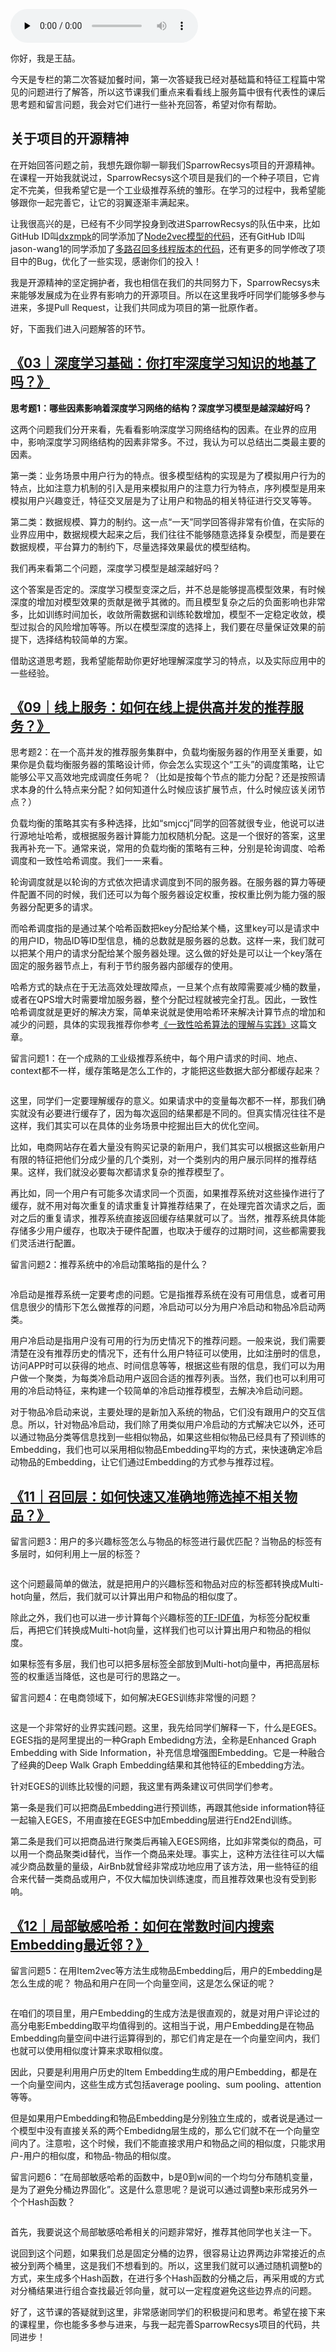 <audio id="audio" title="答疑 | 线上服务篇留言问题详解" controls="" preload="none"><source id="mp3" src="https://static001.geekbang.org/resource/audio/b9/cb/b9b773d5c6892244568f7b615dee96cb.mp3"></audio>

你好，我是王喆。

今天是专栏的第二次答疑加餐时间，第一次答疑我已经对基础篇和特征工程篇中常见的问题进行了解答，所以这节课我们重点来看看线上服务篇中很有代表性的课后思考题和留言问题，我会对它们进行一些补充回答，希望对你有帮助。

## 关于项目的开源精神

在开始回答问题之前，我想先跟你聊一聊我们SparrowRecsys项目的开源精神。在课程一开始我就说过，SparrowRecsys这个项目是我们的一个种子项目，它肯定不完美，但我希望它是一个工业级推荐系统的雏形。在学习的过程中，我希望能够跟你一起完善它，让它的羽翼逐渐丰满起来。

让我很高兴的是，已经有不少同学投身到改进SparrowRecsys的队伍中来，比如GitHub ID叫[dxzmpk](https://github.com/dxzmpk)的同学添加了[Node2vec模型的代码](https://github.com/wzhe06/SparrowRecSys/pull/14)，还有GitHub ID叫jason-wang1的同学添加了[多路召回多线程版本的代码](https://github.com/wzhe06/SparrowRecSys/pull/13)，还有更多的同学修改了项目中的Bug，优化了一些实现，感谢你们的投入！

我是开源精神的坚定拥护者，我也相信在我们的共同努力下，SparrowRecsys未来能够发展成为在业界有影响力的开源项目。所以在这里我呼吁同学们能够多参与进来，多提Pull Request，让我们共同成为项目的第一批原作者。

好，下面我们进入问题解答的环节。

## [《03｜深度学习基础：你打牢深度学习知识的地基了吗？》](https://time.geekbang.org/column/article/291245)

**思考题1：哪些因素影响着深度学习网络的结构？深度学习模型是越深越好吗？**

这两个问题我们分开来看，先看看影响深度学习网络结构的因素。在业界的应用中，影响深度学习网络结构的因素非常多。不过，我认为可以总结出二类最主要的因素。

第一类：业务场景中用户行为的特点。很多模型结构的实现是为了模拟用户行为的特点，比如注意力机制的引入是用来模拟用户的注意力行为特点，序列模型是用来模拟用户兴趣变迁，特征交叉层是为了让用户和物品的相关特征进行交叉等等。

第二类：数据规模、算力的制约。这一点“一天”同学回答得非常有价值，在实际的业界应用中，数据规模大起来之后，我们往往不能够随意选择复杂模型，而是要在数据规模，平台算力的制约下，尽量选择效果最优的模型结构。

我们再来看第二个问题，深度学习模型是越深越好吗？

这个答案是否定的。深度学习模型变深之后，并不总是能够提高模型效果，有时候深度的增加对模型效果的贡献是微乎其微的。而且模型复杂之后的负面影响也非常多，比如训练时间加长，收敛所需数据和训练轮数增加，模型不一定稳定收敛，模型过拟合的风险增加等等。所以在模型深度的选择上，我们要在尽量保证效果的前提下，选择结构较简单的方案。

借助这道思考题，我希望能帮助你更好地理解深度学习的特点，以及实际应用中的一些经验。

## [《09｜线上服务：如何在线上提供高并发的推荐服务？》](https://time.geekbang.org/column/article/299155)

思考题2：在一个高并发的推荐服务集群中，负载均衡服务器的作用至关重要，如果你是负载均衡服务器的策略设计师，你会怎么实现这个“工头”的调度策略，让它能够公平又高效地完成调度任务呢？（比如是按每个节点的能力分配？还是按照请求本身的什么特点来分配？如何知道什么时候应该扩展节点，什么时候应该关闭节点？）

负载均衡的策略其实有多种选择，比如“smjccj”同学的回答就很专业，他说可以进行源地址哈希，或根据服务器计算能力加权随机分配。这是一个很好的答案，这里我再补充一下。通常来说，常用的负载均衡的策略有三种，分别是轮询调度、哈希调度和一致性哈希调度。我们一一来看。

轮询调度就是以轮询的方式依次把请求调度到不同的服务器。在服务器的算力等硬件配置不同的时候，我们还可以为每个服务器设定权重，按权重比例为能力强的服务器分配更多的请求。

而哈希调度指的是通过某个哈希函数把key分配给某个桶，这里key可以是请求中的用户ID，物品ID等ID型信息，桶的总数就是服务器的总数。这样一来，我们就可以把某个用户的请求分配给某个服务器处理。这么做的好处是可以让一个key落在固定的服务器节点上，有利于节约服务器内部缓存的使用。

哈希方式的缺点在于无法高效处理故障点，一旦某个点有故障需要减少桶的数量，或者在QPS增大时需要增加服务器，整个分配过程就被完全打乱。因此，一致性哈希调度就是更好的解决方案，简单来说就是使用哈希环来解决计算节点的增加和减少的问题，具体的实现我推荐你参考[《一致性哈希算法的理解与实践》](%E4%B8%80%E8%87%B4%E6%80%A7%E5%93%88%E5%B8%8C%E7%AE%97%E6%B3%95%E7%9A%84%E7%90%86%E8%A7%A3%E4%B8%8E%E5%AE%9E%E8%B7%B5/)这篇文章。

留言问题1：在一个成熟的工业级推荐系统中，每个用户请求的时间、地点、context都不一样，缓存策略是怎么工作的，才能把这些数据大部分都缓存起来？

<img src="https://static001.geekbang.org/resource/image/a8/y7/a896f3ee7258d3b1ec5e6178b9da0yy7.jpg" alt="">

这里，同学们一定要理解缓存的意义。如果请求中的变量每次都不一样，那我们确实就没有必要进行缓存了，因为每次返回的结果都是不同的。但真实情况往往不是这样，我们其实可以在具体的业务场景中挖掘出巨大的优化空间。

比如，电商网站存在着大量没有购买记录的新用户，我们其实可以根据这些新用户有限的特征把他们分成少量的几个类别，对一个类别内的用户展示同样的推荐结果。这样，我们就没必要每次都请求复杂的推荐模型了。

再比如，同一个用户有可能多次请求同一个页面，如果推荐系统对这些操作进行了缓存，就不用对每次重复的请求重复计算推荐结果了，在处理完首次请求之后，面对之后的重复请求，推荐系统直接返回缓存结果就可以了。当然，推荐系统具体能存储多少用户缓存，也取决于硬件配置，也取决于缓存的过期时间，这些都需要我们灵活进行配置。

留言问题2：推荐系统中的冷启动策略指的是什么？

<img src="https://static001.geekbang.org/resource/image/c1/18/c19dc90720b21f317450aa7c94b66d18.jpeg" alt="">

冷启动是推荐系统一定要考虑的问题。它是指推荐系统在没有可用信息，或者可用信息很少的情形下怎么做推荐的问题，冷启动可以分为用户冷启动和物品冷启动两类。

用户冷启动是指用户没有可用的行为历史情况下的推荐问题。一般来说，我们需要清楚在没有推荐历史的情况下，还有什么用户特征可以使用，比如注册时的信息，访问APP时可以获得的地点、时间信息等等，根据这些有限的信息，我们可以为用户做一个聚类，为每类冷启动用户返回合适的推荐列表。当然，我们也可以利用可用的冷启动特征，来构建一个较简单的冷启动推荐模型，去解决冷启动问题。

对于物品冷启动来说，主要处理的是新加入系统的物品，它们没有跟用户的交互信息。所以，针对物品冷启动，我们除了用类似用户冷启动的方式解决它以外，还可以通过物品分类等信息找到一些相似物品，如果这些相似物品已经具有了预训练的Embedding，我们也可以采用相似物品Embedding平均的方式，来快速确定冷启动物品的Embedding，让它们通过Embedding的方式参与推荐过程。

## [《11｜召回层：如何快速又准确地筛选掉不相关物品？》](https://time.geekbang.org/column/article/299494)

留言问题3：用户的多兴趣标签怎么与物品的标签进行最优匹配？当物品的标签有多层时，如何利用上一层的标签？

<img src="https://static001.geekbang.org/resource/image/d7/26/d74e828bee4ddde80a2110b75e852026.jpeg" alt="">

这个问题最简单的做法，就是把用户的兴趣标签和物品对应的标签都转换成Multi-hot向量，然后，我们就可以计算出用户和物品的相似度了。

除此之外，我们也可以进一步计算每个兴趣标签的[TF-IDF值](https://baike.baidu.com/item/tf-idf/8816134?fr=aladdin)，为标签分配权重后，再把它们转换成Multi-hot向量，这样我们也可以计算出用户和物品的相似度。

如果标签有多层，我们也可以把多层标签全部放到Multi-hot向量中，再把高层标签的权重适当降低，这也是可行的思路之一。

留言问题4：在电商领域下，如何解决EGES训练非常慢的问题？

<img src="https://static001.geekbang.org/resource/image/7b/d8/7b6f322d2d0cb95c730a33e08a9d86d8.jpeg" alt="">

这是一个非常好的业界实践问题。这里，我先给同学们解释一下，什么是EGES。EGES指的是阿里提出的一种Graph Embedidng方法，全称是Enhanced Graph Embedding with Side Information，补充信息增强图Embedding。它是一种融合了经典的Deep Walk Graph Embedding结果和其他特征的Embedding方法。

针对EGES的训练比较慢的问题，我这里有两条建议可供同学们参考。

第一条是我们可以把商品Embedding进行预训练，再跟其他side information特征一起输入EGES，不用直接在EGES中加Embedding层进行End2End训练。

第二条是我们可以把商品进行聚类后再输入EGES网络，比如非常类似的商品，可以用一个商品聚类id替代，当作一个商品来处理。事实上，这种方法往往可以大幅减少商品数量的量级，AirBnb就曾经非常成功地应用了该方法，用一些特征的组合来代替一类商品或用户，不仅大幅加快训练速度，而且推荐效果也没有受到影响。

## [《12｜局部敏感哈希：如何在常数时间内搜索Embedding最近邻？》](https://time.geekbang.org/column/article/301739)

留言问题5：在用Item2vec等方法生成物品Embedding后，用户的Embedding是怎么生成的呢？ 物品和用户在同一个向量空间，这是怎么保证的呢？

<img src="https://static001.geekbang.org/resource/image/d7/02/d74505c44e579c2aac7f8990b50d8102.jpeg" alt="">

在咱们的项目里，用户Embedding的生成方法是很直观的，就是对用户评论过的高分电影Embedding取平均值得到的。这相当于说，用户Embedding是在物品Embedding向量空间中进行运算得到的，那它们肯定是在一个向量空间内，我们也就可以使用相似度计算来求取相似度。

因此，只要是利用用户历史的Item Embedding生成的用户Embedding，都是在一个向量空间内，这些生成方式包括average pooling、sum pooling、attention等等。

但是如果用户Embedding和物品Embedding是分别独立生成的，或者说是通过一个模型中没有直接关系的两个Embedidng层生成的，那么它们就不在一个向量空间内了。注意啦，这个时候，我们不能直接求用户和物品之间的相似度，只能求用户-用户的相似度，和物品-物品的相似度。

留言问题6：“在局部敏感哈希的函数中，b是0到w间的一个均匀分布随机变量，是为了避免分桶边界固化”。这是什么意思呢？是说可以通过调整b来形成另外一个个Hash函数？

<img src="https://static001.geekbang.org/resource/image/40/db/40559a19901eb73aa9a7871b7cb973db.jpeg" alt="">

首先，我要说这个局部敏感哈希相关的问题非常好，推荐其他同学也关注一下。

说回到这个问题，如果我们总是固定分桶的边界，很容易让边界两边非常接近的点被分到两个桶里，这是我们不想看到的。所以，这里我们就可以通过随机调整b的方式，来生成多个Hash函数，在进行多个Hash函数的分桶之后，再采用或的方式对分桶结果进行组合查找最近邻向量，就可以一定程度避免这些边界点的问题。

好了，这节课的答疑就到这里，非常感谢同学们的积极提问和思考。希望在接下来的课程里，你也能多多参与进来，与我一起完善SparrowRecsys项目的代码，共同进步！

